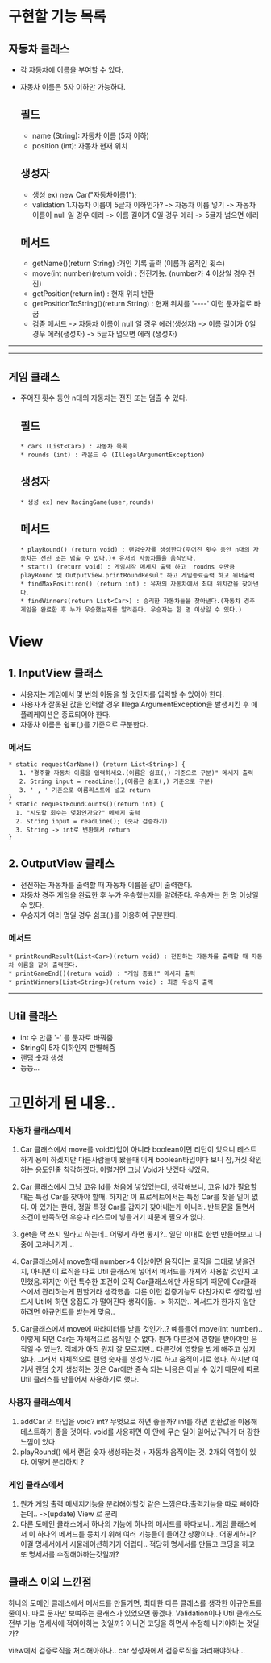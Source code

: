 # 구현할 기능 목록

## 자동차 클래스
* 각 자동차에 이름을 부여할 수 있다. 
* 자동차 이름은 5자 이하만 가능하다.

  ## 필드 
  

     * name (String): 자동차 이름 (5자 이하)
     * position (int): 자동차 현재 위치

  ## 생성자
    * 생성 ex) new Car("자동차이름1");
    * validation
      1.자동차 이름이 5글자 이하인가? -> 자동차 이름 넣기
        -> 자동차 이름이 null 일 경우 에러
        -> 이름 길이가 0일 경우 에러
        -> 5글자 넘으면 에러 

  ## 메서드
    * getName()(return String) :개인 기록 출력 (이름과 움직인 횟수)
    * move(int number)(return void) : 전진기능. (number가 4 이상일 경우 전진)
    * getPosition(return int) : 현재 위치 반환
    * getPositionToString()(return String) : 현재 위치를 '----' 이런 문자열로 바꿈
    * 검증 메서드
        -> 자동차 이름이 null 일 경우 에러(생성자)
        -> 이름 길이가 0일 경우 에러(생성자)
        -> 5글자 넘으면 에러 (생성자)
        
----
---
## 게임 클래스

* 주어진 횟수 동안 n대의 자동차는 전진 또는 멈출 수 있다.

  ## 필드
      * cars (List<Car>) : 자동차 목록
      * rounds (int) : 라운드 수 (IllegalArgumentException)

  ## 생성자
      * 생성 ex) new RacingGame(user,rounds)

  ## 메서드
      * playRound() (return void) : 랜덤숫자를 생성한다(주어진 횟수 동안 n대의 자동차는 전진 또는 멈출 수 있다.)+ 유저의 자동차들을 움직인다.
      * start() (return void) : 게임시작 메세지 출력 하고  roudns 수만큼 playRound 및 OutputView.printRoundResult 하고 게임종료출력 하고 위너출력
      * findMaxPositiron() (return int) : 유저의 자동차에서 최대 위치값을 찾아낸다.
      * findWinners(return List<Car>) : 승리한 자동차들을 찾아낸다.(자동차 경주 게임을 완료한 후 누가 우승했는지를 알려준다. 우승자는 한 명 이상일 수 있다.)

# View
## 1. InputView 클래스
* 사용자는 게임에서 몇 번의 이동을 할 것인지를 입력할 수 있어야 한다.
* 사용자가 잘못된 값을 입력할 경우 IllegalArgumentException을 발생시킨 후 애플리케이션은 종료되어야 한다.
* 자동차 이름은 쉼표(,)를 기준으로 구분한다.

  
### 메서드
    * static requestCarName() (return List<String>) { 
       1. "경주할 자동차 이름을 입력하세요.(이름은 쉼표(,) 기준으로 구분)" 메세지 출력
       2. String input = readLine();(이름은 쉼표(,) 기준으로 구분)
       3. ' , ' 기준으로 이름리스트에 넣고 return
    }
    * static requestRoundCounts()(return int) {
      1. "시도할 회수는 몇회인가요?" 메세지 출력
      2. String input = readLine(); (숫자 검증하기)
      3. String -> int로 변환해서 return
    }
## 2. OutputView 클래스
* 전진하는 자동차를 출력할 때 자동차 이름을 같이 출력한다.
* 자동차 경주 게임을 완료한 후 누가 우승했는지를 알려준다. 우승자는 한 명 이상일 수 있다.
* 우승자가 여러 명일 경우 쉼표(,)를 이용하여 구분한다.
### 메서드
    * printRoundResult(List<Car>)(return void) : 전진하는 자동차를 출력할 때 자동차 이름을 같이 출력한다.
    * printGameEnd()(return void) : "게임 종료!" 메시지 출력
    * printWinners(List<String>)(return void) : 최종 우승자 출력


----
## Util 클래스
  
* int 수 만큼 '-' 를 문자로 바꿔줌
* String이 5자 이하인지 판별해줌
* 랜덤 숫자 생성 
* 등등...

# 고민하게 된 내용..
### 자동차 클래스에서
1. Car 클래스에서
move를 void타입이 아니라 boolean이면 리턴이 있으니 테스트하기 용이 하겠지만 
 다른사람들이 봤을때 이게 boolean타입이다 보니  참,거짓 확인하는 용도인줄 착각하겠다. 이럴거면 그냥 Void가 낫겠다 싶었음.

2. Car 클래스에서  그냥 고유 Id를 처음에 넣었었는데, 생각해보니, 고유 Id가 필요할때는 특정 Car를 찾아야 할때. 하지만 이 프로젝트에서는 특정 Car를 찾을 일이 없다. 아 있기는 한데, 정말 특정 Car를 갑자기 찾아내는게 아니라. 반복문을 돌면서 조건이 만족하면 우승자 리스트에 넣을거기 때문에 필요가 없다.
3. get을 막 쓰지 말라고 하는데.. 어떻게 하면 좋지?.. 일단 이대로 한번 만들어보고 나중에 고쳐나가자...
4. Car클래스에서 move할때 number>4 이상이면 움직이는 로직을 그대로 넣을건지, 아니면 이 로직을 따로 Util 클래스에 넣어서 메서드를 가져와 사용할 것인지 고민했음.하지만 이런 특수한 조건이 오직 Car클래스에만 사용되기 때문에 Car클래스에서 관리하는게 편할거라 생각했음. 다른 이런 검증기능도 마찬가지로 생각함.반드시 Util에 하면 응집도 가 떨어진다 생각이듦.  -> 하지만.. 메서드가 한가지 일만 하려면 아규먼트를 받는게 맞음..
5. Car클래스에서 move에 파라미터를 받을 것인가..? 예를들어 move(int number).. 이렇게 되면 Car는 자체적으로 움직일 수 없다. 뭔가 다른것에 영향을 받아야만 움직일 수 있는?. 객체가 아직 뭔지 잘 모르지만.. 다른것에 영향을 받게 해주고 싶지 않다. 그래서 자체적으로 랜덤 숫자를 생성하기로 하고 움직이기로 했다. 하지만 여기서 랜덤 숫자 생성하는 것은 Car에만 종속 되는 내용은 아닐 수 있기 때문에 따로 Util 클래스를 만들어서 사용하기로 했다.

### 사용자 클래스에서
1. addCar 의 타입을 void? int? 무엇으로 하면 좋을까? int를 하면 반환값을 이용해 테스트하기 좋을 것이다. void를 사용하면 이 안에 무슨 일이 일어났구나가 더 강한 느낌이 있다.
2. playRound() 에서 랜덤 숫자 생성하는것  + 자동차 움직이는 것. 2개의 역할이 있다. 어떻게 분리하지 ?

### 게임 클래스에서
1. 뭔가 게임 출력 메세지기능을 분리해야할것 같은 느낌은다.출력기능을 따로 빼야하는데.. ->(update) View 로 분리
2. 다른 도메인 클래스에서 하나의 기능에 하나의 메서드를 하다보니..  게임 클래스에서 이 하나의 메서드를 뭉치기 위해 여러 기능들이 들어간 상황이다.. 어떻게하지? 이걸 명세서에서 시물레이션하기가 어렵다.. 적당히 명세서를 만들고 코딩을 하고 또 명세서를 수정해야하는것일까?
## 클래스 이외 느낀점
하나의 도메인 클래스에서 메서드를 만들거면, 최대한 다른 클래스를 생각한 아규먼트를 줄이자.
따로 문자만 보여주는 클래스가 있었으면 좋겠다.
Validation이나 Util 클래스도 전부 기능 명세서에 적어야하는 것일까? 아니면 코딩을 하면서 수정해 나가야하는 것일가?

view에서 검증로직을 처리해아하나.. car 생성자에서 검증로직을 처리해야하나...